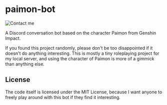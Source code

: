 # paimon-bot
![Contact me](https://img.shields.io/badge/Discord-%40Nagato__Yoshikage%232286-green)

A Discord conversation bot based on the character Paimon from Genshin Impact.

If you found this project randomly, please don't be too disappointed if it doesn't do anything interesting. This is mostly a tiny roleplaying project for my local server, and using the character of Paimon is more of a gimmick than anything else.

## License
The code itself is licensed under the MIT License, because I want anyone to freely play around with this bot if they find it interesting.
